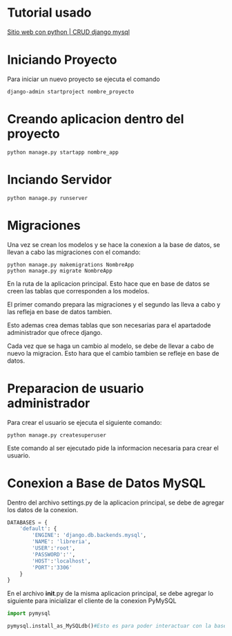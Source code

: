 # Tutorial usado

[Sitio web con python | CRUD django mysql](https://youtu.be/ezIj71CX944)

# Iniciando Proyecto

Para iniciar un nuevo proyecto se ejecuta el comando
~~~
django-admin startproject nombre_proyecto
~~~

# Creando aplicacion dentro del proyecto

~~~
python manage.py startapp nombre_app
~~~

# Inciando Servidor

~~~
python manage.py runserver
~~~

# Migraciones
Una vez se crean los modelos y se hace la conexion a la base de datos, se llevan a cabo las migraciones con el comando:

~~~
python manage.py makemigrations NombreApp
python manage.py migrate NombreApp
~~~

En la ruta de la aplicacion principal. Esto hace que en base de datos se creen las tablas que corresponden a los modelos.

El primer comando prepara las migraciones y el segundo las lleva a cabo y las refleja en base de datos tambien.

Esto ademas crea demas tablas que son necesarias para el apartadode administrador que ofrece django.

Cada vez que se haga un cambio al modelo, se debe de llevar a cabo de nuevo la migracion. Esto hara que el cambio tambien se refleje en base de datos.

# Preparacion de usuario administrador
Para crear el usuario se ejecuta el siguiente comando:

~~~
python manage.py createsuperuser
~~~

Este comando al ser ejecutado pide la informacion necesaria para crear el usuario.

# Conexion a Base de Datos MySQL

Dentro del archivo settings.py de la aplicacion principal, se debe de agregar los datos de la conexion.
~~~python 
DATABASES = {
    'default': {
        'ENGINE': 'django.db.backends.mysql',
        'NAME': 'libreria',
        'USER':'root',
        'PASSWORD':'',
        'HOST':'localhost',
        'PORT':'3306'
    }
}
~~~

En el archivo __init__.py de la misma aplicacion principal, se debe agregar lo siguiente para inicializar el cliente de la conexion PyMySQL

~~~python
import pymysql

pymysql.install_as_MySQLdb()#Esto es para poder interactuar con la base de datos, sin esta instalacion da error
~~~